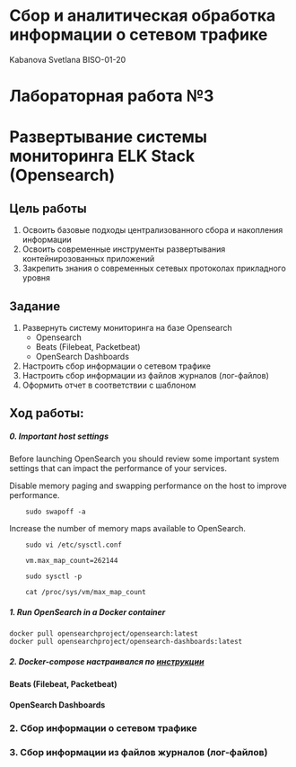 # Сбор и аналитическая обработка информации о сетевом трафике
Kabanova Svetlana BISO-01-20

# Лабораторная работа №3

# Развертывание системы мониторинга ELK Stack (Opensearch)

## Цель работы

1.  Освоить базовые подходы централизованного сбора и накопления
    информации
2.  Освоить современные инструменты развертывания контейнирозованных
    приложений
3.  Закрепить знания о современных сетевых протоколах прикладного уровня

## Задание

1.  Развернуть систему мониторинга на базе Opensearch
    -   Opensearch
    -   Beats (Filebeat, Packetbeat)
    -   OpenSearch Dashboards
2.  Настроить сбор информации о сетевом трафике
3.  Настроить сбор информации из файлов журналов (лог-файлов)
4.  Оформить отчет в соответствии с шаблоном

## Ход работы:

##### 0. Important host settings

Before launching OpenSearch you should review some important system
settings that can impact the performance of your services.

Disable memory paging and swapping performance on the host to improve
performance.

        sudo swapoff -a

Increase the number of memory maps available to OpenSearch.

        sudo vi /etc/sysctl.conf

        vm.max_map_count=262144

        sudo sysctl -p

        cat /proc/sys/vm/max_map_count

##### 1. Run OpenSearch in a Docker container

    docker pull opensearchproject/opensearch:latest
    docker pull opensearchproject/opensearch-dashboards:latest

##### 2. Docker-compose настраивался по [инструкции](https://opensearch.org/docs/latest/install-and-configure/install-opensearch/docker/)

#### Beats (Filebeat, Packetbeat)

#### OpenSearch Dashboards

### 2. Сбор информации о сетевом трафике

### 3. Сбор информации из файлов журналов (лог-файлов)
